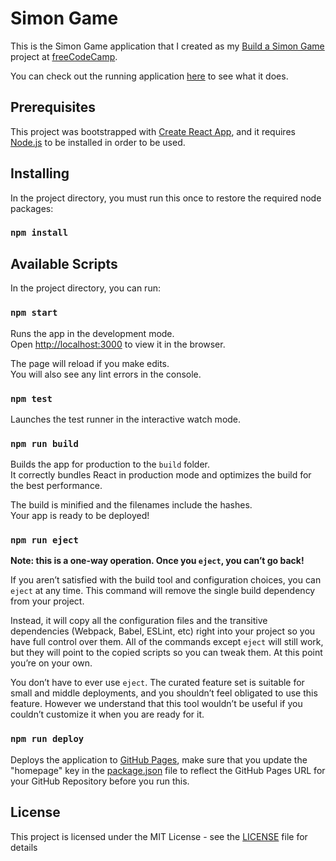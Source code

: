 # Simon Game

This is the Simon Game application that I created as my [Build a Simon Game](https://www.freecodecamp.org/challenges/build-a-simon-game) project at [freeCodeCamp](https://www.freecodecamp.org).

You can check out the running application [here](https://silvernemesis.github.io/fcc-simon/) to see what it does.

## Prerequisites

This project was bootstrapped with [Create React App](https://github.com/facebookincubator/create-react-app), and it requires [Node.js](https://nodejs.org/en/) to be installed in order to be used.

## Installing

In the project directory, you must run this once to restore the required node packages:

### `npm install`

## Available Scripts

In the project directory, you can run:

### `npm start`

Runs the app in the development mode.<br>
Open [http://localhost:3000](http://localhost:3000) to view it in the browser.

The page will reload if you make edits.<br>
You will also see any lint errors in the console.

### `npm test`

Launches the test runner in the interactive watch mode.

### `npm run build`

Builds the app for production to the `build` folder.<br>
It correctly bundles React in production mode and optimizes the build for the best performance.

The build is minified and the filenames include the hashes.<br>
Your app is ready to be deployed!

### `npm run eject`

**Note: this is a one-way operation. Once you `eject`, you can’t go back!**

If you aren’t satisfied with the build tool and configuration choices, you can `eject` at any time. This command will remove the single build dependency from your project.

Instead, it will copy all the configuration files and the transitive dependencies (Webpack, Babel, ESLint, etc) right into your project so you have full control over them. All of the commands except `eject` will still work, but they will point to the copied scripts so you can tweak them. At this point you’re on your own.

You don’t have to ever use `eject`. The curated feature set is suitable for small and middle deployments, and you shouldn’t feel obligated to use this feature. However we understand that this tool wouldn’t be useful if you couldn’t customize it when you are ready for it.

### `npm run deploy`

Deploys the application to [GitHub Pages](https://pages.github.com/), make sure that you update the "homepage" key in the [package.json](package.json) file to reflect the GitHub Pages URL for your GitHub Repository before you run this.

## License

This project is licensed under the MIT License - see the [LICENSE](LICENSE) file for details

